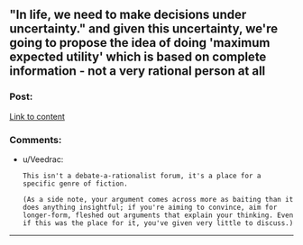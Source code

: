 ## "In life, we need to make decisions under uncertainty." and given this uncertainty, we're going to propose the idea of doing 'maximum expected utility' which is based on complete information - not a very rational person at all

### Post:

[Link to content]()

### Comments:

- u/Veedrac:
  ```
  This isn't a debate-a-rationalist forum, it's a place for a specific genre of fiction.

  (As a side note, your argument comes across more as baiting than it does anything insightful; if you're aiming to convince, aim for longer-form, fleshed out arguments that explain your thinking. Even if this was the place for it, you've given very little to discuss.)
  ```

---

